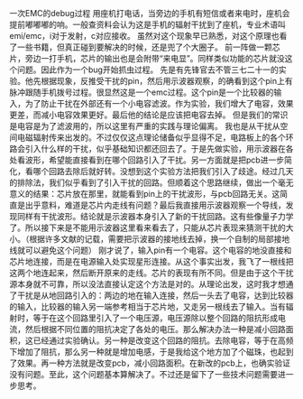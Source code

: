 一次EMC的debug过程
用座机打电话，当旁边的手机有短信或者来电时，座机会提前嘟嘟嘟的响。一般查资料会认为这是手机的辐射干扰到了座机，专业术语叫emi/emc，i对于发射，c对应接收。
虽然对这个现象早已熟悉，对这个原理也看了一些书籍，但真正碰到要解决的时候，还是兜了个大圈子。
前一阵做一颗芯片，旁边一打手机，芯片的输出也是会附带“来电显”。同样类似功能的芯片就没这个问题。因此作为一个bug开始抓虫过程。
先是有先锋官去不管三七二十一的实验。他先根据现象，反推受干扰的pin，然后用示波器观察，的确看到这个pin上有脉冲跟随手机拨号过程。很显然这是一个emc过程。这个pin是一个比较器的输入，为了防止干扰在外部还有一个小电容滤波。作为实验，我们增大了电容，效果更差，而减小电容效果更好。最后他的结论是应该把电容去掉。
但是我们的常识是电容是为了滤波用的，所以这里有严重的实践与理论偏离。
我也是从干扰从空间电磁辐射传来出发的。不过仅仅这点理论储备似乎显得不足，电路板上的各个环路会引入什么样的干扰，似乎基础知识都还回去了。于是先做实验，用示波器在各处看波形，希望能直接看到在哪个回路引入了干扰。另一方面就是把pcb进一步简化，看哪个回路去除后就好转。没想到这个实验方法把我们引入了歧途。经过几天的排除法，我们似乎看到了引入干扰的回路。但顺着这个思路继续，做出一个毫无意义的结果：芯片放在那里，就能看到pin上的干扰波形，与pcb回路无关。这简直是出乎意料，难道是芯片内走线有问题？最后我直接用示波器观察一个导线，发现同样有干扰波形。结论就是示波器本身引入了新的干扰回路。这有些像量子力学了。所以接下来是不能用示波器这里看来看去了，只能从芯片表现来猜测干扰的大小。（根据许多文献的记载，需要把示波器的接地线去掉，换一个自制的局部接地线就可以避免这个问题）
刚才说了，输入pin有一个电容。这个电容的地没直接和芯片地连接，而是在电源输入处实现星形连接。从这个事实出发，我飞了一根线把这两个地连起来，然后断开原来的走线。芯片的表现有所不同。但是由于这个干扰源本身就不可靠，所以没法直接认定这个方法是对的。从理论出发，这时我才想通了干扰是从地回路引入的：两边的地在输入连接，然后一头去了电容，达到比较器的输入，比较器的输入另一端参考相当于芯片地，又走另一根线去了输入。当有辐射时，等于在这个回路里引入了一个电压源，电压源除以整个回路的阻抗形成电流，然后根据不同位置的阻抗决定了各处的电压。那么解决办法一种是减小回路面积，这已经通过实验确认。另一种是改变这个回路的阻抗。去除电容，等于在高频下增加了阻抗，那么另一种就是增加电感，于是我给这个地方加了个磁珠，也起到了效果。再一种方法就是改变pcb，减小回路面积。在新改的pcb上，也确实验证没有问题。至此，这个问题基本算解决了。不过还是留下了一些技术问题需要进一步思考。
 

